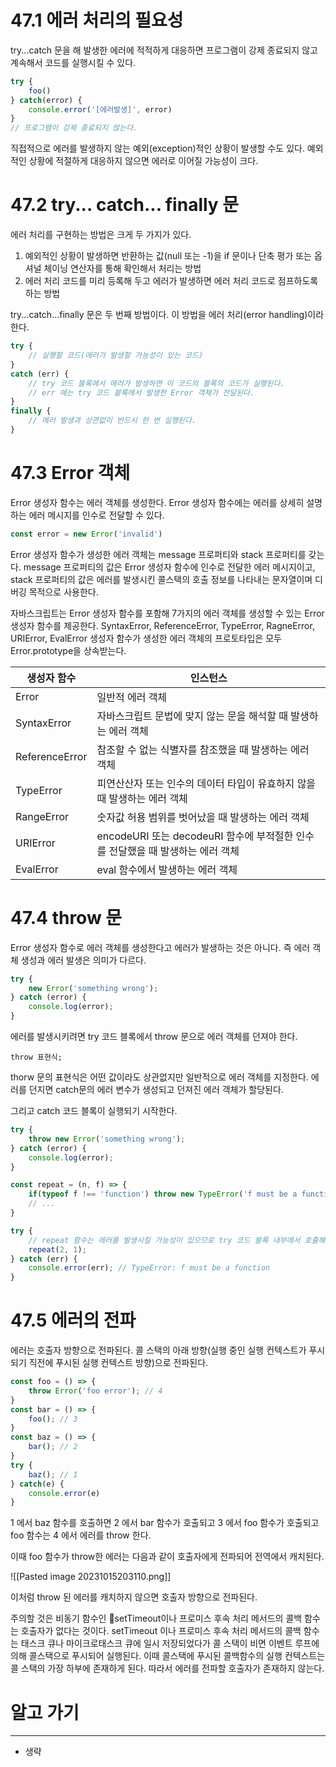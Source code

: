 # 47.1 에러 처리의 필요성

try...catch 문을 해 발생한 에러에 적적하게 대응하면 프로그램이 강제 종료되지 않고 계속해서 코드를 실행시킬 수 있다.

```js
try {
	foo()
} catch(error) {
	console.error('[에러발생]', error)
}
// 프로그램이 강제 종료되지 않는다.
```

직접적으로 에러를 발생하지 않는 예외(exception)적인 상황이 발생할 수도 있다.
예외적인 상황에 적절하게 대응하지 않으면 에러로 이어질 가능성이 크다.

# 47.2 try... catch... finally 문

에러 처리를 구현하는 방법은 크게 두 가지가 있다.
1. 예외적인 상황이 발생하면 반환하는 값(null 또는 -1)을 if 문이나 단축 평가 또는 옵셔널 체이닝 연산자를 통해 확인해서 처리는 방법
2. 에러 처리 코드를 미리 등록해 두고 에러가 발생하면 에러 처리 코드로 점프하도록 하는 방법

try...catch...finally 문은 두 번째 방법이다.
이 방법을 에러 처리(error handling)이라 한다.

```js
try {
	// 실행할 코드(에러가 발생할 가능성이 있는 코드)
}
catch (err) {
	// try 코드 블록에서 에러가 발생하면 이 코드의 블록의 코드가 실행된다.
	// err 에는 try 코드 블록에서 발생한 Error 객체가 전달된다.
}
finally {
	// 에러 발생과 상관없이 반드시 한 번 실행된다.
}
```

# 47.3 Error 객체

Error 생성자 함수는 에러 객체를 생성한다.
Error 생성자 함수에는 에러를 상세히 설명하는 에러 메시지를 인수로 전달할 수 있다.

```js
const error = new Error('invalid')
```

Error 생성자 함수가 생성한 에러 객체는 message 프로퍼티와 stack 프로퍼티를 갖는다.
message 프로퍼티의 값은 Error 생성자 함수에 인수로 전달한 에러 메시지이고,
stack 프로퍼티의 값은 에러를 발생시킨 콜스택의 호출 정보를 나타내는 문자열이며 디버깅 목적으로 사용한다.

자바스크립트는 Error 생성자 함수를 포함해 7가지의 에러 객체를 생성할 수 있는 Error 생성자 함수를 제공한다.
SyntaxError, ReferenceError, TypeError, RagneError, URIError, EvalError 생성자 함수가 생성한 에러 객체의 프로토타입은 모두 Error.prototype을 상속받는다.

| 생성자 함수    | 인스턴스                                                                       |
| -------------- | ------------------------------------------------------------------------------ |
| Error          | 일반적 에러 객체                                                               |
| SyntaxError    | 자바스크립트 문법에 맞지 않는 문을 해석할 때 발생하는 에러 객체                |
| ReferenceError | 참조할 수 없는 식별자를 참조했을 때 발생하는 에러 객체                         |
| TypeError      | 피연산산자 또는 인수의 데이터 타입이 유효하지 않을 때 발생하는 에러 객체       |
| RangeError     | 숫자값 허용 범위를 벗어났을 때 발생하는 에러 객체                              |
| URIError       | encodeURI 또는 decodeuRI 함수에 부적절한 인수를 전달했을 때 발생하는 에러 객체 |
| EvalError      | eval 함수에서 발생하는 에러 객체                                               |

# 47.4 throw 문

Error 생성자 함수로 에러 객체를 생성한다고 에러가 발생하는 것은 아니다.
즉 에러 객체 생성과 에러 발생은 의미가 다르다.

```js
try {
	new Error('something wrong');
} catch (error) {
	console.log(error);
}
```

에러를 발생시키려면 try 코드 블록에서 throw 문으로 에러 객체를 던져야 한다.

```text
throw 표현식;
```

thorw 문의 표현식은 어떤 값이라도 상관없지만 일반적으로 에러 객체를 지정한다.
에러를 던지면 catch문의 에러 변수가 생성되고 던져진 에러 객체가 할당된다.

그리고 catch 코드 블록이 실행되기 시작한다.

```js
try {
	throw new Error('something wrong');
} catch (error) {
	console.log(error);
}
```

```js
const repeat = (n, f) => {
	if(typeof f !== 'function') throw new TypeError('f must be a function');
	// ...
}

try {
	// repeat 함수는 에러를 발생시킬 가능성이 있으므로 try 코드 블록 내부에서 호출해야한다.
	repeat(2, 1);
} catch (err) {
	console.error(err); // TypeError: f must be a function
}
```

# 47.5 에러의 전파

에러는 호출자 방향으로 전파된다.
콜 스택의 아래 방향(실행 중인 실행 컨텍스트가 푸시되기 직전에 푸시된 실행 컨텍스트 방향)으로 전파된다.

```js
const foo = () => {
	throw Error('foo error'); // 4
}
const bar = () => {
	foo(); // 3
}
const baz = () => {
	bar(); // 2
}
try {
	baz(); // 1
} catch(e) {
	console.error(e)
}
```

1 에서 baz 함수를 호출하면
2 에서 bar 함수가 호출되고
3 에서 foo 함수가 호출되고
foo 함수는 4 에서 에러를 throw 한다.

이때 foo 함수가 throw한 에러는 다음과 같이 호출자에게 전파되어 전역에서 캐치된다.

![[Pasted image 20231015203110.png]]

이처럼 throw 된 에러를 캐치하지 않으면 호출자 방향으로 전파된다.

주의할 것은 비동기 함수인 setTimeout이나 프로미스 후속 처리 메서드의 콜백 함수는 호출자가 없다는 것이다.
setTimeout 이나 프로미스 후속 처리 메서드의 콜백 함수는 태스크 큐나 마이크로태스크 큐에 일시 저장되었다가 콜 스택이 비면 이벤트 루프에 의해 콜스택으로 푸시되어 실행된다.
이때 콜스택에 푸시된 콜백함수의 실행 컨텍스트는 콜 스택의 가장 하부에 존재하게 된다.
따라서 에러를 전파할 호출자가 존재하지 않는다.

# 알고 가기
---
- 생략
